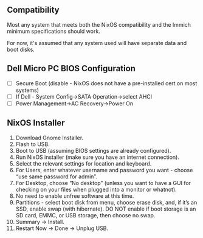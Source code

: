 ## Compatibility
Most any system that meets both the NixOS compatibility and the Immich minimum specifications should work.

For now, it's assumed that any system used will have separate data and boot disks.

## Dell Micro PC BIOS Configuration
- [ ] Secure Boot (disable - NixOS does not have a pre-installed cert on most systems)
- [ ] If Dell - System Config->SATA Operation->select AHCI
- [ ] Power Management->AC Recovery->Power On

## NixOS Installer
1. Download Gnome Installer.
2. Flash to USB.
3. Boot to USB (assuming BIOS settings are already configured).
4. Run NixOS installer (make sure you have an internet connection).
5. Select the relevant settings for location and keyboard.
6. For Users, enter whatever username and password you want - choose “use same password for admin”.
7. For Desktop, choose “No desktop” (unless you want to have a GUI for checking on your files when plugged into a monitor or whatnot).
8. No need to enable unfree software at this time.
9. Partitions - select boot disk from menu, choose erase disk, and, if it’s an SSD, enable swap (with hibernate). DO NOT enable if boot storage is an SD card, EMMC, or USB storage, then choose no swap.
10. Summary -> Install.
11. Restart Now -> Done -> Unplug USB.
